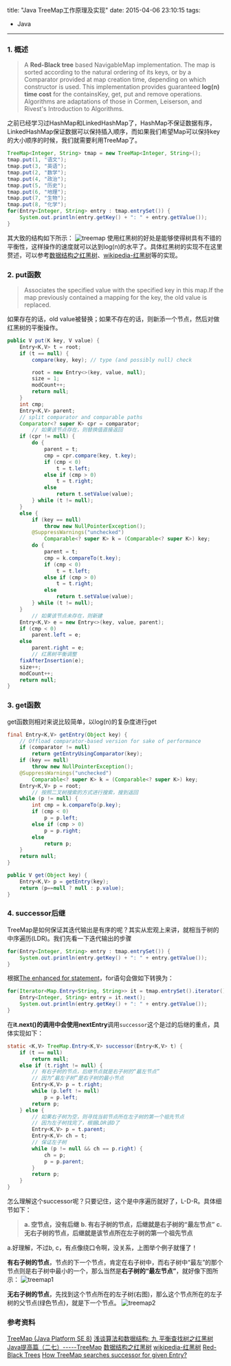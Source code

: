 title: "Java TreeMap工作原理及实现"
date: 2015-04-06 23:10:15
tags:
  - Java
---

### 1. 概述
> A **Red-Black tree** based NavigableMap implementation. The map is sorted according to the natural ordering of its keys, or by a Comparator provided at map creation time, depending on which constructor is used.
This implementation provides guaranteed **log(n) time cost** for the containsKey, get, put and remove operations. Algorithms are adaptations of those in Cormen, Leiserson, and Rivest's Introduction to Algorithms.

之前已经学习过HashMap和LinkedHashMap了，HashMap不保证数据有序，LinkedHashMap保证数据可以保持插入顺序，而如果我们希望Map可以保持key的大小顺序的时候，我们就需要利用TreeMap了。
```java
TreeMap<Integer, String> tmap = new TreeMap<Integer, String>();
tmap.put(1, "语文");
tmap.put(3, "英语");
tmap.put(2, "数学");
tmap.put(4, "政治");
tmap.put(5, "历史");
tmap.put(6, "地理");
tmap.put(7, "生物");
tmap.put(8, "化学");
for(Entry<Integer, String> entry : tmap.entrySet()) {
	System.out.println(entry.getKey() + ": " + entry.getValue());
}
```
其大致的结构如下所示：
![treemap](https://cloud.githubusercontent.com/assets/1736354/7041463/05ee676a-de0c-11e4-9412-4c6964931e43.png)
使用红黑树的好处是能够使得树具有不错的平衡性，这样操作的速度就可以达到log(n)的水平了。具体红黑树的实现不在这里赘述，可以参考[数据结构之红黑树](http://dongxicheng.org/structure/red-black-tree/)、[wikipedia-红黑树](http://zh.wikipedia.org/wiki/%E7%BA%A2%E9%BB%91%E6%A0%91)等的实现。

### 2. put函数
> Associates the specified value with the specified key in this map.If the map previously contained a mapping for the key, the old value is replaced.

如果存在的话，old value被替换；如果不存在的话，则新添一个节点，然后对做红黑树的平衡操作。
```java
public V put(K key, V value) {
	Entry<K,V> t = root;
	if (t == null) {
		compare(key, key); // type (and possibly null) check

		root = new Entry<>(key, value, null);
		size = 1;
		modCount++;
		return null;
	}
	int cmp;
	Entry<K,V> parent;
	// split comparator and comparable paths
	Comparator<? super K> cpr = comparator;
        // 如果该节点存在，则替换值直接返回
	if (cpr != null) {
		do {
			parent = t;
			cmp = cpr.compare(key, t.key);
			if (cmp < 0)
				t = t.left;
			else if (cmp > 0)
				t = t.right;
			else
				return t.setValue(value);
		} while (t != null);
	}
	else {
		if (key == null)
			throw new NullPointerException();
		@SuppressWarnings("unchecked")
			Comparable<? super K> k = (Comparable<? super K>) key;
		do {
			parent = t;
			cmp = k.compareTo(t.key);
			if (cmp < 0)
				t = t.left;
			else if (cmp > 0)
				t = t.right;
			else
				return t.setValue(value);
		} while (t != null);
	}
        // 如果该节点未存在，则新建
	Entry<K,V> e = new Entry<>(key, value, parent);
	if (cmp < 0)
		parent.left = e;
	else
		parent.right = e;
        // 红黑树平衡调整
	fixAfterInsertion(e);
	size++;
	modCount++;
	return null;
}
```

### 3. get函数
get函数则相对来说比较简单，以log(n)的复杂度进行get
```java
final Entry<K,V> getEntry(Object key) {
	// Offload comparator-based version for sake of performance
	if (comparator != null)
		return getEntryUsingComparator(key);
	if (key == null)
		throw new NullPointerException();
	@SuppressWarnings("unchecked")
		Comparable<? super K> k = (Comparable<? super K>) key;
	Entry<K,V> p = root;
        // 按照二叉树搜索的方式进行搜索，搜到返回
	while (p != null) {
		int cmp = k.compareTo(p.key);
		if (cmp < 0)
			p = p.left;
		else if (cmp > 0)
			p = p.right;
		else
			return p;
	}
	return null;
}

public V get(Object key) {
	Entry<K,V> p = getEntry(key);
	return (p==null ? null : p.value);
}
```

### 4. successor后继
TreeMap是如何保证其迭代输出是有序的呢？其实从宏观上来讲，就相当于树的中序遍历(LDR)。我们先看一下迭代输出的步骤
```java
for(Entry<Integer, String> entry : tmap.entrySet()) {
	System.out.println(entry.getKey() + ": " + entry.getValue());
}
```
根据[The enhanced for statement](http://docs.oracle.com/javase/specs/jls/se8/html/jls-14.html#jls-14.14.2)，for语句会做如下转换为：
```java
for(Iterator<Map.Entry<String, String>> it = tmap.entrySet().iterator() ; tmap.hasNext(); ) {
	Entry<Integer, String> entry = it.next();
	System.out.println(entry.getKey() + ": " + entry.getValue());
}
```
在**it.next()**的调用中会使用**nextEntry**调用`successor`这个是过的后继的重点，具体实现如下：
```java
static <K,V> TreeMap.Entry<K,V> successor(Entry<K,V> t) {
	if (t == null)
		return null;
	else if (t.right != null) {
        // 有右子树的节点，后继节点就是右子树的“最左节点”
        // 因为“最左子树”是右子树的最小节点
		Entry<K,V> p = t.right;
		while (p.left != null)
			p = p.left;
		return p;
	} else {
        // 如果右子树为空，则寻找当前节点所在左子树的第一个祖先节点
        // 因为左子树找完了，根据LDR该D了
		Entry<K,V> p = t.parent;
		Entry<K,V> ch = t;
        // 保证左子树
		while (p != null && ch == p.right) {
			ch = p;
			p = p.parent;
		}
		return p;
	}
}
```
怎么理解这个successor呢？只要记住，这个是中序遍历就好了，L-D-R。具体细节如下：
> **a. 空节点，没有后继**
**b. 有右子树的节点，后继就是右子树的“最左节点”**
**c. 无右子树的节点，后继就是该节点所在左子树的第一个祖先节点**

a.好理解，不过b, c，有点像绕口令啊，没关系，上图举个例子就懂了！

**有右子树的节点**，节点的下一个节点，肯定在右子树中，而右子树中“最左”的那个节点则是右子树中最小的一个，那么当然是**右子树的“最左节点”**，就好像下图所示：
![treemap1](https://cloud.githubusercontent.com/assets/1736354/7045283/652d00c4-de2f-11e4-8475-1a2f46afc380.png)

**无右子树的节点**，先找到这个节点所在的左子树(右图)，那么这个节点所在的左子树的父节点(绿色节点)，就是下一个节点。
![treemap2](https://cloud.githubusercontent.com/assets/1736354/7045284/68279686-de2f-11e4-8310-c9f76b3f52ab.png)

### 参考资料
[TreeMap (Java Platform SE 8)](http://docs.oracle.com/javase/8/docs/api/java/util/TreeMap.html)
[浅谈算法和数据结构: 九 平衡查找树之红黑树](http://www.cnblogs.com/yangecnu/p/Introduce-Red-Black-Tree.html)
[Java提高篇（二七）-----TreeMap](http://blog.csdn.net/chenssy/article/details/26668941)
[数据结构之红黑树](http://dongxicheng.org/structure/red-black-tree/)
[wikipedia-红黑树](http://zh.wikipedia.org/wiki/%E7%BA%A2%E9%BB%91%E6%A0%91)
[Red-Black Trees](http://www.cs.princeton.edu/~rs/talks/LLRB/RedBlack.pdf)
[How TreeMap searches successor for given Entry?](http://stackoverflow.com/questions/18063394/how-treemap-searches-successor-for-given-entry)